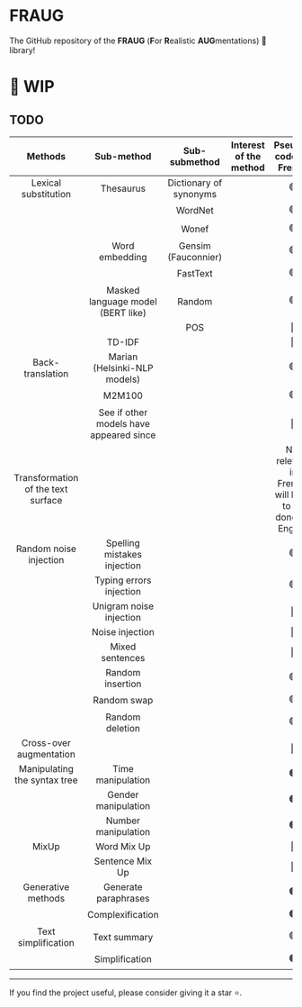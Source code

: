 # FRAUG
The GitHub repository of the **FRAUG** (**F**or **R**ealistic **AUG**mentations)  🐸 library! 

# 🚧 WIP 

## TODO

|Methods|Sub-method|Sub-submethod|Interest of the method|Pseudo-code for French|Pseudo-code for multilingual|Rust|Example|
|:---:|:---:|:---:|:---:|:---:|:---:|:---:|:---:|
|Lexical substitution|Thesaurus|Dictionary of synonyms| |🟢|🔴|🔴|🔴|
| | |WordNet| |🟢|🔴|🔴|🔴|
| | |Wonef| |🟢|🔴|🔴|🔴|
| |Word embedding|Gensim (Fauconnier)| |🟢|🔴|🔴|🔴|
| | |FastText| |🟢|🔴|🔴|🔴|
| |Masked language model (BERT like)|Random| |🟢|🔴|🔴|🔴|
| | |POS| |🔴|🔴|🔴|🔴|
| |TD-IDF| | |🔴|🔴|🔴|🔴|
|Back-translation|Marian (Helsinki-NLP models)| | |🟢|🔴|🔴|🔴|
| |M2M100| | |🟢|🔴|🔴|🔴|
| |See if other models have appeared since| | |🔴|🔴|🔴|🔴|
|Transformation of the text surface| | | |Not relevant in French, will have to be done for English|🔴|🔴|🔴|
|Random noise injection|Spelling mistakes injection| | |🟢|🔴|🔴|🔴|
| |Typing errors injection| | |🟢|🔴|🔴|🔴|
| |Unigram noise injection| | |🔴|🔴|🔴|🔴|
| |Noise injection| | |🔴|🔴|🔴|🔴|
| |Mixed sentences| | |🔴|🔴|🔴|🔴|
| |Random insertion| | |🟢|🔴|🔴|🔴|
| |Random swap| | |🟢|🔴|🔴|🔴|
| |Random deletion| | |🟢|🔴|🔴|🔴|
|Cross-over augmentation| | | |🔴|🔴|🔴|🔴|
|Manipulating the syntax tree|Time manipulation| | |🟠|🔴|🔴|🔴|
| |Gender manipulation| | |🟠|🔴|🔴|🔴|
| |Number manipulation| | |🟠|🔴|🔴|🔴|
|MixUp|Word Mix Up| | |🔴|🔴|🔴|🔴|
| |Sentence Mix Up| | |🔴|🔴|🔴|🔴|
|Generative methods|Generate paraphrases| | |🟠|🔴|🔴|🔴|
| |Complexification| | |🟠|🔴|🔴|🔴|
|Text simplification|Text summary| | |🟢|🔴|🔴|🔴|
| |Simplification| | |🟠|🔴|🔴|🔴|

---

If you find the project useful, please consider giving it a star ⭐️.
